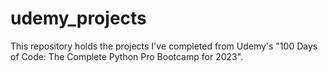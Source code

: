 # udemy_projects
 This repository holds the projects I've completed from Udemy's "100 Days of Code: The Complete Python Pro Bootcamp for 2023".
